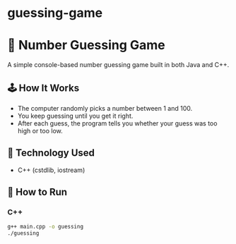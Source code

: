# guessing-game

# 🎯 Number Guessing Game

A simple console-based number guessing game built in both Java and C++.

## 🕹️ How It Works
- The computer randomly picks a number between 1 and 100.
- You keep guessing until you get it right.
- After each guess, the program tells you whether your guess was too high or too low.

## 🔧 Technology Used
- C++ (cstdlib, iostream)

## 🚀 How to Run

### C++
```bash
g++ main.cpp -o guessing
./guessing
